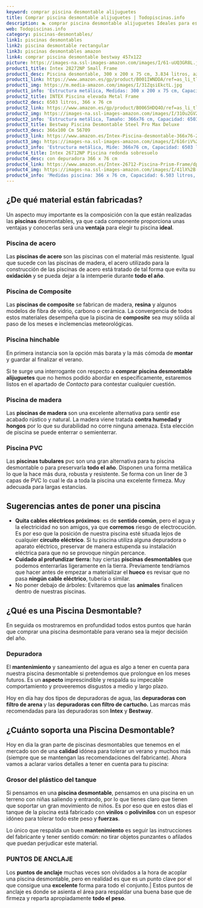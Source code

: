 ```yaml
---
keyword: comprar piscina desmontable alijuguetes
title: Comprar piscina desmontable alijuguetes | Todopiscinas.info
description: 🏊 comprar piscina desmontable alijuguetes Ideales para este verano 2021. Aquí puedes comprar comprar piscina desmontable alijuguetes y comparar con otras similares. No dejes escapar comprar piscina desmontable alijuguetes a un precio realmente tentador.
web: Todopiscinas.info
category: piscinas-desmontables/
link1: piscinas desmontables
link2: piscina desmontable rectangular
link3: piscinas desmontables amazon
link4: comprar piscina desmontable bestway 457x122
picture: https://images-na.ssl-images-amazon.com/images/I/61-uUQ3GR8L.jpg
product1_title: Intex 28272NP Small Frame
product1_desc: Piscina desmontable, 300 x 200 x 75 cm, 3.834 litros, azul
product1_link: https://www.amazon.es/gp/product/B001IWNDDA/ref=as_li_tl?ie=UTF8&camp=3638&creative=24630&creativeASIN=B001IWNDDA&linkCode=as2&tag=todopiscinas0e-21&linkId=25b9d647487c889cb6ef56ed63f50ca1
product1_img: https://m.media-amazon.com/images/I/31ZqsiEkctL.jpg
product1_info: 'Estructura metálica, Medidas: 300 x 200 x 75 cm, Capacidad: 3.834 litros, Para 6 personas (+ 6 años), Fácil montaje, Forma rectangular'
product2_title: INTEX Piscina elevada Metal Frame
product2_desc: 6503 litros, 366 x 76 cm
product2_link: https://www.amazon.es/gp/product/B0065HDQ4O/ref=as_li_tl?ie=UTF8&camp=3638&creative=24630&creativeASIN=B0065HDQ4O&linkCode=as2&tag=todopiscinas0e-21&linkId=ed2430e3ba564d3527ee103df33ed7b3
product2_img: https://images-na.ssl-images-amazon.com/images/I/31Ou2GV2SAL.jpg
product2_info: 'Estructura metálica, Tamaño: 366x76 cm, Capacidad: 6503 litros, Forma circular, De 4 a 7 personas (+6 años)'
product3_title: Bestway Piscina Desmontable Steel Pro Max Deluxe
product3_desc: 366x100 Cm 56709
product3_link: https://www.amazon.es/Intex-Piscina-desmontable-366x76-28210NP/dp/B0065HDQ4O?__mk_es_ES=%C3%85M%C3%85%C5%BD%C3%95%C3%91&crid=25UQGV9HG2INI&dchild=1&keywords=piscinas+desmontables&qid=1615854176&sprefix=piscinas+dem%2Caps%2C201&sr=8-5&linkCode=ll1&tag=todopiscinas0e-21&linkId=34f200977c6cbaab1f3f4d9ac0e64755&language=es_ES&ref_=as_li_ss_tl
product3_img: https://images-na.ssl-images-amazon.com/images/I/616riV%2BiY3L.jpg
product3_info: 'Estructura metálica, Mide: 366x76 cm, Capacidad: 6503 litros, De 4 a 7 personas mayores de 6 años, Forma circular, Tecnología Super-Tough'
product4_title: Intex 26712NP Piscina redonda sobresuelo
product4_desc: con depuradora 366 x 76 cm
product4_link: https://www.amazon.es/Intex-26712-Piscina-Prism-Frame/dp/B07FB823GL?__mk_es_ES=%C3%85M%C3%85%C5%BD%C3%95%C3%91&dchild=1&keywords=piscinas+desmontables+con+depuradora&qid=1615936418&sr=8-5&linkCode=ll1&tag=todopiscinas0e-21&linkId=d98699de7830cd471766fa1daa36de34&language=es_ES&ref_=as_li_ss_tl
product4_img: https://images-na.ssl-images-amazon.com/images/I/41lX%2B-YpibL.jpg
product4_info: 'Medidas piscina: 366 x 76 cm, Capacidad: 6.503 litros, Incluye depuradora de cartucha A, Lona resistente triple capa'
---
```




## ¿De qué material están fabricadas?

Un aspecto muy importante es la composición con la que están realizadas las **piscinas** desmontables, ya que cada componente proporciona unas ventajas y conocerlas  será una **ventaja** para elegir tu piscina **ideal**.


### Piscina de acero

Las **piscinas de acero** son las piscinas con el material más resistente. Igual que sucede con las piscinas de madera, el acero utilizado para la construcción de las piscinas de acero está tratado de tal forma que evita su **oxidación** y se pueda dejar a la intemperie durante **todo el año**.


### Piscina de Composite

Las **piscinas de composite** se fabrican de madera, **resina** y algunos modelos de fibra de vidrio, carbono o cerámica. La convergencia de todos estos materiales desempeña que la piscina de **composite** sea muy sólida al paso de los meses e inclemencias meteorológicas.


### Piscina hinchable

En primera instancia son la opción más barata y la más cómoda de **montar** y guardar al finalizar el verano.

Si te surge una interrogante con respecto a **comprar piscina desmontable alijuguetes** que no hemos podido abordar en específicamente, estaremos listos en el apartado de _Contacto_ para contestar cualquier cuestión.


### Piscina de madera

Las **piscinas de madera** son una excelente alternativa para sentir ese acabado rústico y natural. La madera viene tratada **contra humedad y hongos** por lo que su durabilidad no corre ninguna amenaza. Esta elección de piscina se puede enterrar o semienterrar.


### Piscina  PVC

Las **piscinas tubulares** pvc son una gran alternativa para tu piscina desmontable o para preservarla **todo el año**. Disponen una forma metálica lo que la hace más dura, robusta y resistente. Se forma con un liner de 3 capas de PVC lo cual le da a toda la piscina una excelente firmeza. Muy adecuada para largas estancias.


## Sugerencias antes de poner una piscina



*   **Quita cables eléctricos próximos**: es de **sentido común**, pero el agua y la electricidad no son amigos, ya que **corremos** riesgo de electrocución. Es por eso que la posición de nuestra piscina esté situada lejos de cualquier **circuito eléctrico**. Si tu piscina utiliza alguna depuradora o aparato eléctrico, preservar de manera estupenda su instalación eléctrica para que no se provoque ningún percance.
*   **Cuidado al profundizar tierra:** hay ciertas **piscinas desmontables** que podemos enterrarlas ligeramente en la tierra. Previamente tendríamos que hacer antes de empezar a materializar el **hueco** es revisar que no pasa **ningún cable eléctrico**, tubería o similar.
*   No poner debajo de árboles: Evitaremos que las **animales** finalicen dentro de nuestras piscinas.

<external-banner></external-banner>

## ¿Qué es una Piscina Desmontable?



En seguida os mostraremos en profundidad todos estos puntos que harán que comprar una piscina desmontable para verano sea la mejor decisión del año.


### Depuradora

El **mantenimiento** y saneamiento del agua es algo a tener en cuenta para nuestra piscina desmontable si pretendemos que prolongue en los meses futuros. Es un **aspecto** imprescindible y respalda su impecable comportamiento y proveeremos disgustos a medio y largo plazo.

Hoy en día hay dos tipos de depuradoras de agua, las **depuradoras con filtro de arena** y  las **depuradoras** **con filtro de cartucho.** Las marcas más recomendadas para las depuradoras son **Intex** y **Bestway**.

<brand-panel :title=product1_title :desc=product1_desc :img=product1_img :link=product1_link></brand-panel>

<stats-list :link1=link1 :link2=link2 :link3=link3 :link4=link4 :category=category></stats-list>


## ¿Cuánto soporta una Piscina Desmontable?

Hoy en dia la gran parte de piscinas desmontables que tenemos en el mercado son de una **calidad** idónea para tolerar un verano y muchos más (siempre que se mantengan las recomendaciones del fabricante). Ahora vamos a aclarar varios detalles a tener en cuenta para tu piscina:


### Grosor del plástico del tanque

Si pensamos en una **piscina desmontable**, pensamos en una piscina en un terreno con niñas saliendo y entrando, por lo que tienes claro que tienen que soportar un gran movimiento de niños. Es por eso que en estos días el tanque de la piscina está fabricado con **vinilos** o **polivinilos** con un espesor idóneo para tolerar todo este peso y **fuerzas**.

Lo único que respalda un	 buen **mantenimiento** es seguir las instrucciones del fabricante y tener sentido común: no tirar objetos punzantes o afilados que puedan perjudicar este material.


### PUNTOS DE ANCLAJE

Los **puntos de anclaje** muchas veces son olvidados a la hora de acoplar una piscina desmontable, pero en realidad es que es un punto clave por el que consigue una **excelente** forma para todo el conjunto.| Estos puntos de anclaje es donde se asienta el área para respaldar una buena base que de firmeza y reparta apropiadamente **todo el peso**.